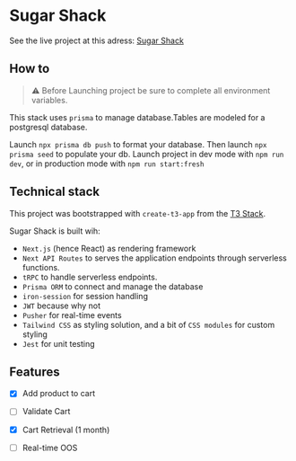 # Sugar Shack

See the live project at this adress: [Sugar Shack](https://demo.com)

## How to

> ⚠️ Before Launching project be sure to complete all environment variables. 

This stack uses `prisma` to manage database.Tables are modeled for a postgresql database.

Launch `npx prisma db push` to format your database. Then launch `npx prisma seed` to populate your db. 
Launch project in dev mode with `npm run dev`, or in production mode with `npm run start:fresh`

## Technical stack

This project was bootstrapped with `create-t3-app` from the [T3 Stack](https://create.t3.gg/).

Sugar Shack is built wih: 
- `Next.js` (hence React) as rendering framework
- `Next API Routes` to serves the application endpoints through serverless functions. 
- `tRPC` to handle serverless endpoints. 
- `Prisma ORM` to connect and manage the database
- `iron-session` for session handling
- `JWT` because why not
- `Pusher` for real-time events
- `Tailwind CSS` as styling solution, and a bit of `CSS modules` for custom styling
- `Jest` for unit testing

## Features

- [x] Add product to cart
- [ ] Validate Cart
- [x] Cart Retrieval (1 month)
- [ ] Real-time OOS



